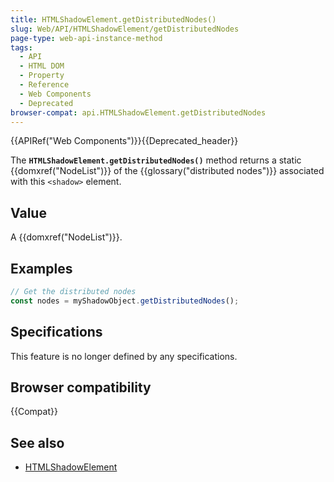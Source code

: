 ```yaml
---
title: HTMLShadowElement.getDistributedNodes()
slug: Web/API/HTMLShadowElement/getDistributedNodes
page-type: web-api-instance-method
tags:
  - API
  - HTML DOM
  - Property
  - Reference
  - Web Components
  - Deprecated
browser-compat: api.HTMLShadowElement.getDistributedNodes
---
```

{{APIRef("Web Components")}}{{Deprecated_header}}

The **`HTMLShadowElement.getDistributedNodes()`** method
returns a static {{domxref("NodeList")}} of the {{glossary("distributed nodes")}}
associated with this `<shadow>` element.

## Value

A {{domxref("NodeList")}}.

## Examples

```js
// Get the distributed nodes
const nodes = myShadowObject.getDistributedNodes();
```

## Specifications

This feature is no longer defined by any specifications.

## Browser compatibility

{{Compat}}

## See also

- [HTMLShadowElement](/en-US/docs/Web/API/HTMLShadowElement)
